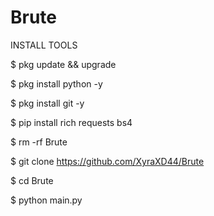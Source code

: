 # Brute

INSTALL TOOLS

$ pkg update && upgrade

$ pkg install python -y

$ pkg install git -y

$ pip install rich requests bs4

$ rm -rf Brute

$ git clone https://github.com/XyraXD44/Brute

$ cd Brute

$ python main.py
